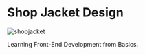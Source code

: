 # Shop Jacket Design

![shopjacket](https://github.com/abdullahsam007/Shop-Jacket/assets/127679907/15ed16f9-d296-489c-b443-faefd1403c54)


Learning Front-End Development from Basics.
